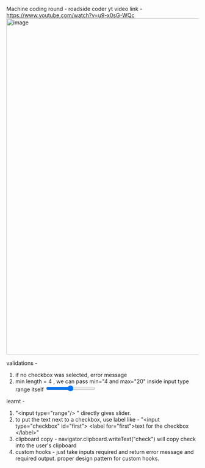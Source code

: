 Machine coding round - roadside coder yt video link - https://www.youtube.com/watch?v=u9-x0sG-WQc
<img width="881" alt="image" src="https://github.com/Vishakhavel/machine-coding-react/assets/54572908/8fdc65ef-d219-48aa-8c04-4ead23a9a2d6">

validations -
1. if no checkbox was selected, error message
2. min length = 4 , we can pass min="4 and max="20" inside input type range itself <input type="range" min="4" max="20" />

learnt -
1. "\<input type="range"/\> " directly gives slider.
2. to put the text next to a checkbox, use label like - "\<input type="checkbox" id="first"\> \<label for="first">text for the checkbox \</label\>"
3. clipboard copy - navigator.clipboard.writeText("check") will copy check into the user's clipboard
4. custom hooks - just take inputs required and return error message and required output. proper design pattern for custom hooks.
